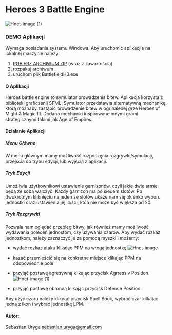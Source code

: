 # Heroes 3 Battle Engine

![Hnet-image (1)](https://user-images.githubusercontent.com/33723260/133456961-1486f473-0002-4b63-89f0-e084efd1cd81.gif)

### DEMO Aplikacji
Wymaga posiadania systemu Windows.
Aby uruchomić aplikacjie na lokalnej maszynie należy:
1. [POBIERZ ARCHIWUM ZIP](https://github.com/SebastianUryga/Heroes3-engine/releases/download/v0.0.1/HeroesBattlefield_DownloadToRun.zip) (wraz z zawartością)
2. rozpakuj archiwum
3. uruchom plik BattlefieldH3.exe

#### O Aplikacji
Heroes battle engine to symulator prowadzenia bitew. 
Aplikacja korzysta z biblioteki graficzenij SFML. 
Symulator przedstawia alternatywną mechanikę, którą możnaby zastąpić prowadzenie bitew w ogrinalenej grze Heroes of Might & Magic III.
Dodano mechaniki inspirowane innymi grami strategicznymi takimi jak Age of Empires.

#### Działanie Aplikacji
##### Menu Główne
W menu głównym mamy możliwość rozpoczęcia rozgrywki/symulacji, przejścia do trybu edycji, lub wyjścia z aplikacji.
##### Tryb Edycji
Umożliwia użytkownikowi ustawienie garnizonów, czyli jakie dwie armie będą ze sobą walczyć.
Każdy garnizon ma po siedem slotów. Po dwukrotnym kliknięciu na jeden ze slotów ukaże nam się okienko wyboru jednostki oraz ustawienia jej ilości, któa nie może być większa od 20.
##### Tryb Rozgrywki
Pozwala nam oglądać przebieg bitwy, jak również mamy możliwość wydawania poleceń jednostom, czy używania czarów.
Aby wydać rozkaz jednostkom, należy zaznaczyć je za pomocą myszki i możemy:
- wydać rozkaz ataku klikając PPM na wrogą jednostkę
![Hnet-image](https://user-images.githubusercontent.com/33723260/133455004-17f35019-5333-4a12-bc24-e772d82827bd.gif)

- kazać przemieścić się na konkretne miejsce klikając PPM na odopowiednie pole
- przyjąć postawę agresywną klikając przycisk Agrressiv Position.
![Hnet-image (1)](https://user-images.githubusercontent.com/33723260/133456961-1486f473-0002-4b63-89f0-e084efd1cd81.gif)
- przyjąć postawę obronną klikając przycisk Defence Position

Aby użyć czaru należy kliknąć przycisk Spell Book, wybrać czar kilkając jedną z ikon i wybrać jednostkę LPM.

#### Autor:
Sebastian Uryga
sebastian.uryga@gmail.com